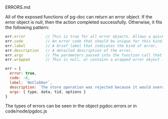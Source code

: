 ERRORS.md

All of the exposed functions of pg-doc can return an error object. If the error object is null, then the action completed successfully. Otherwise, it fits the following pattern:

``` js
err.error         // This is true for all error objects. Allows a quick check for functions that don't return separate objects.
err.code          // An error code that should be unique for this kind of pg-doc error.
err.label         // A brief label that indicates the kind of error.
err.description   // A detailed description of the error.
err.args          // The parameters passed into the function call that failed.
err.wrapped       // This is null, or contains a wrapped error object from another source.

err = {
  error: true,
  code: -8,
  label: `NoClobber`,
  description: `The store operation was rejected because it would overwrite existing data`,
  args: { type, data, tid, options }
}
```

The types of errors can be seen in the object pgdoc.errors or in code/node/pgdoc.js